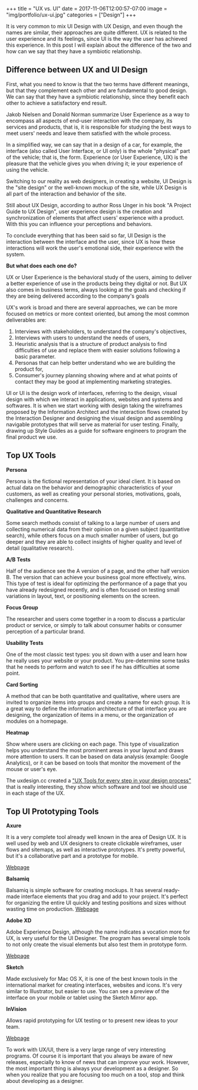 +++
title = "UX vs. UI"
date = 2017-11-06T12:00:57-07:00
image = "img/portfolio/ux-ui.jpg"
categories = ["Design"]
+++

It is very common to mix UI Design with UX Design, and even though the names are similar, their approaches are quite different. UX is related to the user experience and its feelings, since UI is the way the user has achieved this experience. In this post I will explain about the difference of the two and how can we say that they have a symbiotic relationship.
<!--more-->

## Difference between UX and UI Design

First, what you need to know is that the two terms have different meanings, but that they complement each other and are fundamental to good design. We can say that they have a symbiotic relationship, since they benefit each other to achieve a satisfactory end result.

Jakob Nielsen and Donald Norman summarize User Experience as a way to encompass all aspects of end-user interaction with the company, its services and products, that is, it is responsible for studying the best ways to meet users' needs and leave them satisfied with the whole process.

In a simplified way, we can say that in a design of a car, for example, the interface (also called User Interface, or UI only) is the whole "physical" part of the vehicle; that is, the form. Experience (or User Experience, UX) is the pleasure that the vehicle gives you when driving it; ie your experience of using the vehicle.

Switching to our reality as web designers, in creating a website, UI Design is the "site design" or the well-known mockup of the site, while UX Design is all part of the interaction and behavior of the site.

Still about UX Design, according to author Ross Unger in his book "A Project Guide to UX Design", user experience design is the creation and synchronization of elements that affect users' experience with a product. With this you can influence your perceptions and behaviors.

To conclude everything that has been said so far, UI Design is the interaction between the interface and the user, since UX is how these interactions will work the user's emotional side, their experience with the system.

**But what does each one do?**


UX or User Experience is the behavioral study of the users, aiming to deliver a better experience of use in the products being they digital or not. But UX also comes in business terms, always looking at the goals and checking if they are being delivered according to the company's goals

UX's work is broad and there are several approaches, we can be more focused on metrics or more context oriented, but among the most common deliverables are: 

1. Interviews with stakeholders, to understand the company's objectives, 
2. Interviews with users to understand the needs of users, 
3. Heuristic analysis that is a structure of product analysis to find difficulties of use and replace them with easier solutions following a basic parameter.
4. Personas that can help better understand who we are building the product for, 
5. Consumer's journey planning showing where and at what points of contact they may be good at implementing marketing strategies.

UI or UI is the design work of interfaces, referring to the design, visual design with which we interact in applications, websites and systems and softwares. It is when we start working with design taking the wireframes proposed by the Information Architect and the interaction flows created by the Interaction Designer and designing the visual design and assembling navigable prototypes that will serve as material for user testing. Finally, drawing up Style Guides as a guide for software engineers to program the final product we use.

## Top UX Tools

**Persona**

Persona is the fictional representation of your ideal client. It is based on actual data on the behavior and demographic characteristics of your customers, as well as creating your personal stories, motivations, goals, challenges and concerns.

**Qualitative and Quantitative Research**

Some search methods consist of talking to a large number of users and collecting numerical data from their opinion on a given subject (quantitative search), while others focus on a much smaller number of users, but go deeper and they are able to collect insights of higher quality and level of detail (qualitative research).

**A/B Tests**

Half of the audience see the A version of a page, and the other half version B. The version that can achieve your business goal more effectively, wins. This type of test is ideal for optimizing the performance of a page that you have already redesigned recently, and is often focused on testing small variations in layout, text, or positioning elements on the screen.

**Focus Group**

The researcher and users come together in a room to discuss a particular product or service, or simply to talk about consumer habits or consumer perception of a particular brand.


**Usability Tests**

One of the most classic test types: you sit down with a user and learn how he really uses your website or your product. You pre-determine some tasks that he needs to perform and watch to see if he has difficulties at some point. 


**Card Sorting**

A method that can be both quantitative and qualitative, where users are invited to organize items into groups and create a name for each group. It is a great way to define the information architecture of that interface you are designing, the organization of items in a menu, or the organization of modules on a homepage.

**Heatmap**

Show where users are clicking on each page. This type of visualization helps you understand the most prominent areas in your layout and draws more attention to users. It can be based on data analysis (example: Google Analytics), or it can be based on tools that monitor the movement of the mouse or user's eye.

The uxdesign.cc created a ["UX Tools for every step in your design process"](https://uxdesign.cc/ux-user-research-and-user-testing-tools-2d339d379dc7) that is really interesting, they show which software and tool we should use in each stage of the UX.

## Top UI Prototyping Tools

**Axure**

It is a very complete tool already well known in the area of Design UX. It is well used by web and UX designers to create clickable wireframes, user flows and sitemaps, as well as interactive prototypes. It's pretty powerful, but it's a collaborative part and a prototype for mobile.

[Webpage](https://www.axure.com/)


**Balsamiq**

Balsamiq is simple software for creating mockups. It has several ready-made interface elements that you drag and add to your project. It's perfect for organizing the entire UI quickly and testing positions and sizes without wasting time on production.
[Webpage](https://balsamiq.com/)

**Adobe XD**

Adobe Experience Design, although the name indicates a vocation more for UX, is very useful for the UI Designer. The program has several simple tools to not only create the visual elements but also test them in prototype form.

[Webpage](http://www.adobe.com/ca/products/xd.html)

**Sketch**

Made exclusively for Mac OS X, it is one of the best known tools in the international market for creating interfaces, websites and icons. It's very similar to Illustrator, but easier to use. You can see a preview of the interface on your mobile or tablet using the Sketch Mirror app.

**InVision**

Allows rapid prototyping for UX testing or to present new ideas to your team.

[Webpage](https://www.invisionapp.com/)


To work with UX/UI, there is a very large range of very interesting programs. Of course it is important that you always be aware of new releases, especially to know of news that can improve your work. However, the most important thing is always your development as a designer. So when you realize that you are focusing too much on a tool, stop and think about developing as a designer.



